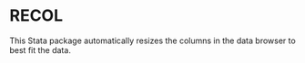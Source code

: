 # RECOL

This Stata package automatically resizes the columns in the data browser to best fit the data.
